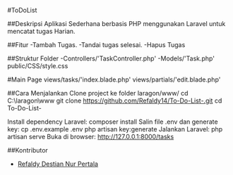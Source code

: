 #ToDoList

##Deskripsi
Aplikasi Sederhana berbasis PHP menggunakan Laravel untuk mencatat tugas Harian.

##Fitur
-Tambah Tugas.
-Tandai tugas selesai.
-Hapus Tugas

##Struktur Folder
-Controllers/'TaskController.php'
-Models/'Task.php'
public/CSS/style.css

#Main Page
views/tasks/'index.blade.php'
views/partials/'edit.blade.php'

##Cara Menjalankan
Clone project ke folder laragon/www/
cd C:\laragon\www
git clone https://github.com/Refaldy14/To-Do-List-.git
cd To-Do-List-

Install dependency Laravel:
composer install
Salin file .env dan generate key:
cp .env.example .env
php artisan key:generate
Jalankan Laravel:
php artisan serve
Buka di browser:
http://127.0.0.1:8000/tasks

##Kontributor
- [Refaldy Destian Nur Pertala](https://github.com/Refaldy14)
